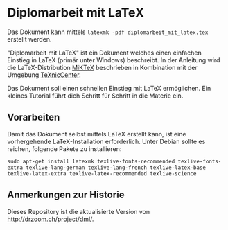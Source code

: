# Diplomarbeit mit LaTeX

Das Dokument kann mittels `latexmk -pdf diplomarbeit_mit_latex.tex` erstellt werden.

"Diplomarbeit mit LaTeX" ist ein Dokument welches einen einfachen Einstieg in LaTeX (primär unter Windows) beschreibt. In der Anleitung wird die LaTeX-Distribution [MiKTeX](https://miktex.org/) beschrieben in Kombination mit der Umgebung [TeXnicCenter](https://www.texniccenter.org/).

Das Dokument soll einen schnellen Einstieg mit LaTeX ermöglichen. Ein kleines Tutorial führt dich Schritt für Schritt in die Materie ein.

## Vorarbeiten

Damit das Dokument selbst mittels LaTeX erstellt kann, ist eine vorhergehende LaTeX-Installation erforderlich. Unter Debian sollte es reichen, folgende Pakete zu installieren:
```
sudo apt-get install latexmk texlive-fonts-recommended texlive-fonts-extra texlive-lang-german texlive-lang-french texlive-latex-base texlive-latex-extra texlive-latex-recommended texlive-science
```

## Anmerkungen zur Historie

Dieses Repository ist die aktualisierte Version von <http://drzoom.ch/project/dml/>.
